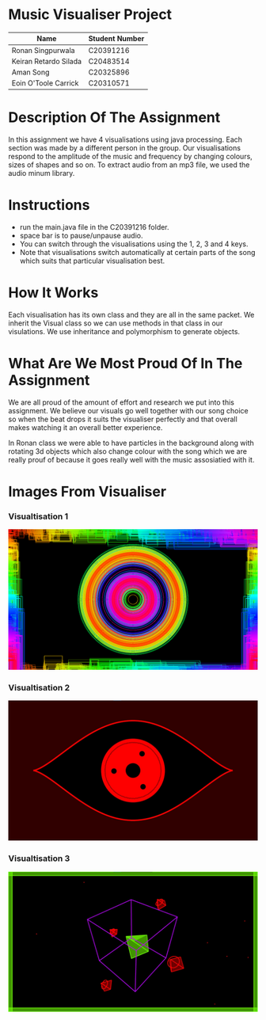 # Music Visualiser Project

| Name | Student Number |
|-----------|-----------|
|Ronan Singpurwala | C20391216 |
|Keiran Retardo Silada | C20483514 |
|Aman Song | C20325896 |
|Eoin O'Toole Carrick | C20310571 |

# Description Of The Assignment
In this assignment we have 4 visualisations using java processing. Each section was made by a different person in the group. Our visualisations respond to the amplitude of the music and frequency by changing colours, sizes of shapes and so on. To extract audio from an mp3 file, we used the audio minum library. 

# Instructions
- run the main.java file in the C20391216 folder.
- space bar is to pause/unpause audio.
- You can switch through the visualisations using the 1, 2, 3 and 4 keys.
- Note that visualisations switch automatically at certain parts of the song which suits that particular visualisation best.

# How It Works
Each visualisation has its own class and they are all in the same packet. We inherit the Visual class so we can use methods in that class in our visulations. We use inheritance and polymorphism to generate objects. 

# What Are We Most Proud Of In The Assignment
We are all proud of the amount of effort and research we put into this assignment. We believe our visuals go well together with our song choice so when the beat drops it suits the visualiser perfectly and that overall makes watching it an overall better experience.

In Ronan class we were able to have particles in the background along with rotating 3d objects which also change colour with the song which we are really prouf of because it goes really well with the music assosiatied with it.

# Images From Visualiser
### Visualtisation 1
![An image](images/Image1.png)

### Visualtisation 2
![Aman's section](images/Aman.jpg)

### Visualtisation 3
![image](images/Ronan.jpg)
